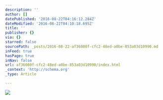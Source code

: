 ```yaml
---
description: ''
author: []
datePublished: '2016-08-22T04:16:12.284Z'
dateModified: '2016-08-22T04:10:18.695Z'
title: ''
publisher: {}
via: {}
starred: false
sourcePath: _posts/2016-08-22-af36080f-cfc2-48ed-a0be-853a03d10990.md
inFeed: true
hasPage: true
inNav: false
url: af36080f-cfc2-48ed-a0be-853a03d10990/index.html
_context: 'http://schema.org'
_type: Article

---
```

![](https://the-grid-user-content.s3-us-west-2.amazonaws.com/0536b5b3-f5d1-40bb-bc1f-de102cc00e65.png)